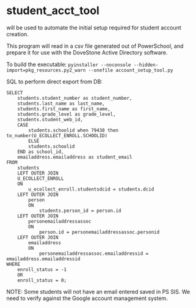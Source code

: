 # student_acct_tool

will be used to automate the initial setup required for student account creation. 

This program will read in a csv file generated out of PowerSchool, 
and prepare it for use with the DoveStone Active Directory software. 

To build the executable: 
`pyinstaller --noconsole --hidden-import=pkg_resources.py2_warn --onefile account_setup_tool.py`


SQL to perform direct export from DB:
```
SELECT
    students.student_number as student_number,
    students.last_name as last_name,
    students.first_name as first_name,
    students.grade_level as grade_level,
    students.student_web_id,
    CASE 
        students.schoolid when 79438 then to_number(U_ECOLLECT_ENROLL.SCHOOLID)
        ELSE 
        students.schoolid 
    END as school_id,
    emailaddress.emailaddress as student_email
FROM 
    students
    LEFT OUTER JOIN
    U_ECOLLECT_ENROLL 
    ON
        u_ecollect_enroll.studentsdcid = students.dcid
    LEFT OUTER JOIN
        person
        ON 
            students.person_id = person.id
    LEFT OUTER JOIN 
        personemailaddressassoc
        ON 
            person.id = personemailaddressassoc.personid
    LEFT OUTER JOIN 
        emailaddress
        ON
            personemailaddressassoc.emailaddressid = emailaddress.emailaddressid
WHERE 
    enroll_status = -1 
    OR
    enroll_status = 0;
```

NOTE: Some students will not have an email entered saved in PS SIS.
We need to verify against the Google account management system.

